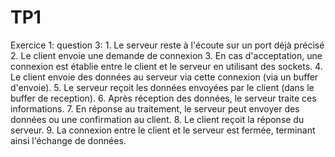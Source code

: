 # TP1
Exercice 1:
  question 3:
    1. Le serveur reste à l'écoute sur un port déjà précisé
    2. Le client envoie une demande de connexion
    3. En cas d'acceptation, une connexion est établie entre le client et le serveur en utilisant des sockets.
    4. Le client envoie des données au serveur via cette connexion (via un buffer d'envoie).
    5. Le serveur reçoit les données envoyées par le client (dans le buffer de reception).
    6. Après réception des données, le serveur traite ces informations.
    7. En réponse au traitement, le serveur peut envoyer des données ou une confirmation au client.
    8. Le client reçoit la réponse du serveur.
    9. La connexion entre le client et le serveur est fermée, terminant ainsi l'échange de données.
